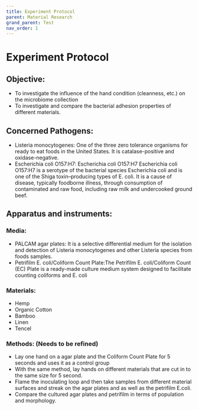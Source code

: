 ```yaml
---
title: Experiment Protocol
parent: Material Research
grand_parent: Test
nav_order: 1
---
```


# Experiment Protocol
## Objective:
- To investigate the influence of the hand condition (cleanness, etc.) on the microbiome collection
- To investigate and compare the bacterial adhesion properties of different materials.

## Concerned Pathogens:
- Listeria monocytogenes: One of the three zero tolerance organisms for ready to eat foods in the United States. It is catalase-positive and oxidase-negative. 
- Escherichia coli O157:H7: Escherichia coli O157:H7 Escherichia coli O157:H7 is a serotype of the bacterial species Escherichia coli and is one of the Shiga toxin–producing types of E. coli. It is a cause of disease, typically foodborne illness, through consumption of contaminated and raw food, including raw milk and undercooked ground beef.

## Apparatus and instruments:
### Media:
- PALCAM agar plates: It is a selective differential medium for the isolation and detection of Listeria monocytogenes and other Listeria species from foods samples. 
- Petrifilm E. coli/Coliform Count Plate:The Petrifilm E. coli/Coliform Count (EC) Plate is a ready-made culture medium system designed to facilitate counting coliforms and E. coli

### Materials:
- Hemp
- Organic Cotton
- Bamboo
- Linen
- Tencel

### Methods: (Needs to be refined)
- Lay one hand on a agar plate and the Coliform Count Plate for 5 seconds and uses it as a control group
- With the same method, lay hands on different materials that are cut in to the same size for 5 second. 
- Flame the inoculating loop and then take samples from different material surfaces and streak on the agar plates and as well as the petrifilm E.coli.
- Compare the cultured agar plates and petrifilm in terms of population and morphology.

